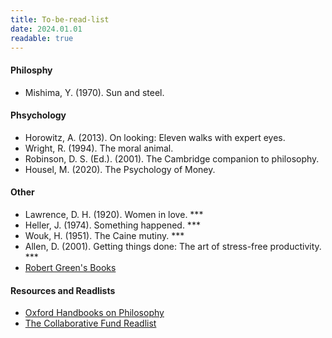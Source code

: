 ```yaml
---
title: To-be-read-list
date: 2024.01.01
readable: true
---
```


#### Philosphy
- Mishima, Y. (1970). Sun and steel.

#### Phsychology
- Horowitz, A. (2013). On looking: Eleven walks with expert eyes.
- Wright, R. (1994). The moral animal.
- Robinson, D. S. (Ed.). (2001). The Cambridge companion to philosophy.
- Housel, M. (2020). The Psychology of Money.

#### Other
- Lawrence, D. H. (1920). Women in love. ***
- Heller, J. (1974). Something happened. ***
- Wouk, H. (1951). The Caine mutiny. ***
- Allen, D. (2001). Getting things done: The art of stress-free productivity. ***
- [Robert Green's Books](https://powerseductionandwar.com/)

#### Resources and Readlists
- [Oxford Handbooks on Philosophy](https://www.thriftbooks.com/series/oxford-handbooks-in-philosophy/71161/?srsltid=AfmBOor5uIlGjdon8tXVAnLz1O8eaEISIGEbaX60wQ-6EvxcCzGlygi1)
- [The Collaborative Fund Readlist](https://collabfund.com/blog/good-books/)
<!-- [Inspo from Chris Williamson's readlist](https://www.goodreads.com/list/show/184325.100_Books_To_Read_Before_You_Die_by_Chris_Williamson) -->